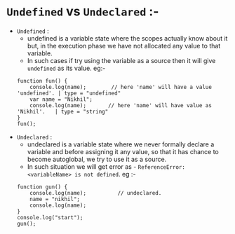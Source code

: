 # `Undefined`  vs `Undeclared` :-
- `Undefined` :
    - undefined is a variable state where the scopes actually know about it but, in the execution phase we have not allocated any value to that variable.
    - In such cases if try using the variable as a source then it will give `undefined` as its value.
    eg:-
    ```JS
    function fun() {
        console.log(name);        // here 'name' will have a value 'undefined'. | type = "undefined"
        var name = "Nikhil";
        console.log(name);       // here 'name' will have value as 'Nikhil'.   | type = "string"
    }
    fun();
    ```
- `Undeclared` :
    - undeclared is a variable state where we never formally declare a variable and before assigning it any value, so that it has chance to become autoglobal, we try to use it as a source.
    - In such situation we will get error as - `ReferenceError: <variableName> is not defined`.
    eg :-
    ```JS
    function gun() {
        console.log(name);          // undeclared.
        name = "nikhil";
        console.log(name);
    }
    console.log("start");
    gun();
    ```